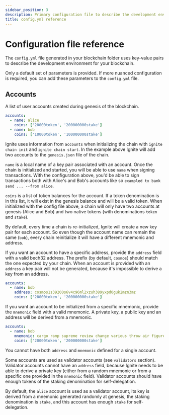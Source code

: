 ```yaml
---
sidebar_position: 3
description: Primary configuration file to describe the development environment for your blockchain.
title: config.yml reference
---
```


# Configuration file reference

The `config.yml` file generated in your blockchain folder uses key-value pairs to describe the development environment for your blockchain.

Only a default set of parameters is provided. If more nuanced configuration is required, you can add these parameters to the `config.yml` file.

## Accounts

A list of user accounts created during genesis of the blockchain.

```yml
accounts:
  - name: alice
    coins: ['20000token', '200000000stake']
  - name: bob
    coins: ['10000token', '100000000stake']
```

Ignite uses information from `accounts` when initializing the chain with `ignite chain init` and `ignite chain start`. In the example above Ignite will add two accounts to the `genesis.json` file of the chain.

`name` is a local name of a key pair associated with an account. Once the chain is initialized and started, you will be able to use `name` when signing transactions. With the configuration above, you'd be able to sign transactions both with Alice's and Bob's accounts like so `exampled tx bank send ... --from alice`.

`coins` is a list of token balances for the account. If a token denomination is in this list, it will exist in the genesis balance and will be a valid token. When initialized with the config file above, a chain will only have two accounts at genesis (Alice and Bob) and two native tokens (with denominations `token` and `stake`).

By default, every time a chain is re-initialized, Ignite will create a new key pair for each account. So even though the account name can remain the same (`bob`), every chain reinitialize it will have a different mnemonic and address.

If you want an account to have a specific address, provide the `address` field with a valid bech32 address. The prefix (by default, `cosmos`) should match the one expected by your chain. When an account is provided with an `address` a key pair will not be generated, because it's impossible to derive a key from an address.

```yml
accounts:
  - name: bob
    address: cosmos1s39200s6v4c96ml2xzuh389yxpd0guk2mzn3mz
    coins: ['20000token', '200000000stake']
```

If you want an account to be initialized from a specific mnemonic, provide the `mnemonic` field with a valid mnemonic. A private key, a public key and an address will be derived from a mnemonic.

```yml
accounts:
  - name: bob
    mnemonic: cargo ramp supreme review change various throw air figure humble soft steel slam pole betray inhale already dentist enough away office apple sample glue
    coins: ['20000token', '200000000stake']
```

You cannot have both `address` and `mnemonic` defined for a single account.

Some accounts are used as validator accounts (see `validators` section). Validator accounts cannot have an `address` field, because Ignite needs to be able to derive a private key (either from a random mnemonic or from a specific one provided in the `mnemonic` field). Validator accounts should have enough tokens of the staking denomination for self-delegation.

By default, the `alice` account is used as a validator account, its key is derived from a mnemonic generated randomly at genesis, the staking denomination is `stake`, and this account has enough `stake` for self-delegation.